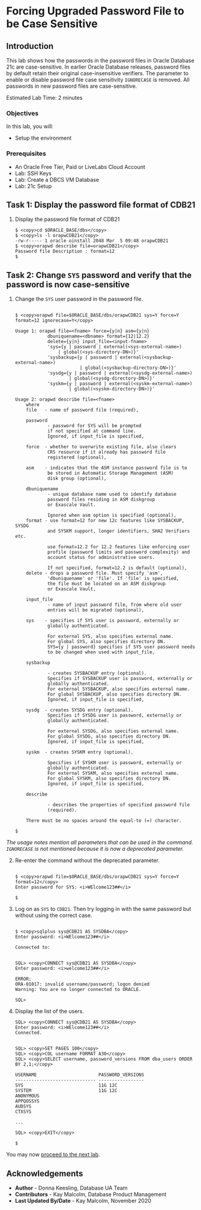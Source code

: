 # Forcing Upgraded Password File to be Case Sensitive

## Introduction

This lab shows how the passwords in the password files in Oracle Database 21c are case-sensitive. In earlier Oracle Database releases, password files by default retain their original case-insensitive verifiers. The parameter to enable or disable password file case sensitivity `IGNORECASE` is removed. All passwords in new password files are case-sensitive.

Estimated Lab Time: 2 minutes

### Objectives

In this lab, you will:
* Setup the environment

### Prerequisites

* An Oracle Free Tier, Paid or LiveLabs Cloud Account
* Lab: SSH Keys
* Lab: Create a DBCS VM Database
* Lab: 21c Setup


## Task 1: Display the password file format of CDB21

1. Display the password file format of CDB21

	```
	$ <copy>cd $ORACLE_BASE/dbs</copy>
	$ <copy>ls -l orapwCDB21</copy>
	-rw-r----- 1 oracle oinstall 2048 Mar  5 09:48 orapwCDB21
	$ <copy>orapwd describe file=orapwCDB21</copy>
	Password file Description : format=12
	$

	```

## Task 2: Change `SYS` password and verify that the password is now case-sensitive

1. Change the `SYS` user password in the password file.

	```

	$ <copy>orapwd file=$ORACLE_BASE/dbs/orapwCDB21 sys=Y force=Y format=12 ignorecase=Y</copy>

	Usage 1: orapwd file=<fname> force={y|n} asm={y|n}
				dbuniquename=<dbname> format={12|12.2}
				delete={y|n} input_file=<input-fname>
				'sys={y | password | external(<sys-external-name>)
					| global(<sys-directory-DN>)}'
				'sysbackup={y | password | external(<sysbackup-external-name>)
							| global(<sysbackup-directory-DN>)}'
				'sysdg={y | password | external(<sysdg-external-name>)
						| global(<sysdg-directory-DN>)}'
				'syskm={y | password | external(<syskm-external-name>)
						| global(<syskm-directory-DN>)}'

	Usage 2: orapwd describe file=<fname>
		where
		file   - name of password file (required),

		password
				- password for SYS will be prompted
				if not specified at command line.
				Ignored, if input_file is specified,

		force  - whether to overwrite existing file, also clears
				CRS resource if it already has password file
				registered (optional),

		asm    - indicates that the ASM instance password file is to
				be stored in Automatic Storage Management (ASM)
				disk group (optional),

		dbuniquename
				- unique database name used to identify database
				password files residing in ASM diskgroup
				or Exascale Vault.

				Ignored when asm option is specified (optional),
		format - use format=12 for new 12c features like SYSBACKUP, SYSDG
				and SYSKM support, longer identifiers, SHA2 Verifiers etc.

				use format=12.2 for 12.2 features like enforcing user
				profile (password limits and password complexity) and
				account status for administrative users.

				If not specified, format=12.2 is default (optional),
		delete - drops a password file. Must specify 'asm',
				'dbuniquename' or 'file'. If 'file' is specified,
				the file must be located on an ASM diskgroup
				or Exascale Vault,

		input_file
				- name of input password file, from where old user
				entries will be migrated (optional),

		sys    - specifies if SYS user is password, externally or
				globally authenticated.

				For external SYS, also specifies external name.
				For global SYS, also specifies directory DN.
				SYS={y | password} specifies if SYS user password needs
				to be changed when used with input_file,

		sysbackup

				- creates SYSBACKUP entry (optional).
				Specifies if SYSBACKUP user is password, externally or
				globally authenticated.
				For external SYSBACKUP, also specifies external name.
				For global SYSBACKUP, also specifies directory DN.
				Ignored, if input_file is specified,

		sysdg  - creates SYSDG entry (optional).
				Specifies if SYSDG user is password, externally or
				globally authenticated.

				For external SYSDG, also specifies external name.
				For global SYSDG, also specifies directory DN.
				Ignored, if input_file is specified,

		syskm  - creates SYSKM entry (optional).

				Specifies if SYSKM user is password, externally or
				globally authenticated.
				For external SYSKM, also specifies external name.
				For global SYSKM, also specifies directory DN.
				Ignored, if input_file is specified,

		describe

				- describes the properties of specified password file
				(required).

		There must be no spaces around the equal-to (=) character.

	$

	```

  *The usage notes mention all parameters that can be used in the command. `IGNORECASE` is not mentioned because it is now a deprecated parameter.*

2. Re-enter the command without the deprecated parameter.


	```

	$ <copy>orapwd file=$ORACLE_BASE/dbs/orapwCDB21 sys=Y force=Y format=12</copy>
	Enter password for SYS: <i>WElcome123##</i>

	$

	```

3. Log on as `SYS` to `CDB21`. Then try logging in with the same password but without using the correct case.


	```

	$ <copy>sqlplus sys@CDB21 AS SYSDBA</copy>
	Enter password: <i>WElcome123##</i>

	Connected to:
	```
	```

	SQL> <copy>CONNECT sys@CDB21 AS SYSDBA</copy>
	Enter password: <i>welcome123##</i>

	ERROR:
	ORA-01017: invalid username/password; logon denied
	Warning: You are no longer connected to ORACLE.

	SQL>

	```

4. Display the list of the users.


	```
	SQL> <copy>CONNECT sys@CDB21 AS SYSDBA</copy>
	Enter password: <i>WElcome123##</i>
	Connected.
	```
	```

	SQL> <copy>SET PAGES 100</copy>
	SQL> <copy>COL username FORMAT A30</copy>
	SQL> <copy>SELECT username, password_versions FROM dba_users ORDER BY 2,1;</copy>

	USERNAME                       PASSWORD_VERSIONS
	------------------------------ -----------------
	SYS                            11G 12C
	SYSTEM                         11G 12C
	ANONYMOUS
	APPQOSSYS
	AUDSYS
	CTXSYS

	...

	SQL> <copy>EXIT</copy>

	$

	```

You may now [proceed to the next lab](#next).

## Acknowledgements

* **Author** - Donna Keesling, Database UA Team
* **Contributors** -  Kay Malcolm, Database Product Management
* **Last Updated By/Date** -  Kay Malcolm, November 2020

